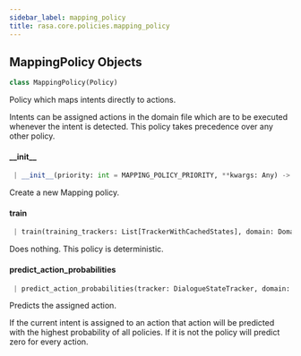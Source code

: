 ```yaml
---
sidebar_label: mapping_policy
title: rasa.core.policies.mapping_policy
---
```


## MappingPolicy Objects

```python
class MappingPolicy(Policy)
```

Policy which maps intents directly to actions.

Intents can be assigned actions in the domain file which are to be
executed whenever the intent is detected. This policy takes precedence over
any other policy.

#### \_\_init\_\_

```python
 | __init__(priority: int = MAPPING_POLICY_PRIORITY, **kwargs: Any) -> None
```

Create a new Mapping policy.

#### train

```python
 | train(training_trackers: List[TrackerWithCachedStates], domain: Domain, interpreter: NaturalLanguageInterpreter, **kwargs: Any, ,) -> None
```

Does nothing. This policy is deterministic.

#### predict\_action\_probabilities

```python
 | predict_action_probabilities(tracker: DialogueStateTracker, domain: Domain, interpreter: NaturalLanguageInterpreter, **kwargs: Any, ,) -> PolicyPrediction
```

Predicts the assigned action.

If the current intent is assigned to an action that action will be
predicted with the highest probability of all policies. If it is not
the policy will predict zero for every action.

